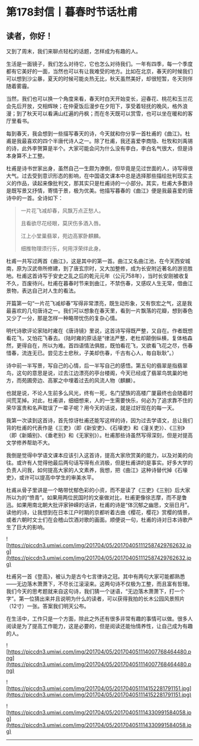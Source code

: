 # 第178封信丨暮春时节话杜甫

## 读者，你好！

又到了周末，我们来聊点轻松的话题，怎样成为有趣的人。

生活是一面镜子，我们怎么对待它，它也怎么对待我们。一年有四季，每一个季度都有它美好的一面，当然也可以有让我难受的地方。比如在北京，春天的时候我们可以想到沙尘暴，夏天的时候可能炎热无比，秋天虽然美好，却很短暂，冬天则伴随着雾霾。

当然，我们也可以换一个角度来看，春天时白天开始变长，迎春花、桃花和玉兰花会先后开放，交相辉映；在仲夏饭后漫步在夕阳下，享受着轻抚的晚风，格外浪漫；到了秋天可以看满山红遍的丹枫；而在冬天既可以赏雪，也可以坐在暖和的客厅里看书。

每到春天，我会想到一些描写春天的诗，今天就和你分享一首杜甫的《曲江》。杜甫是我最喜欢的四个半唐代诗人之一。除了杜甫，我还喜爱李商隐、杜牧和刘禹锡的诗，此外李贺算是半个。大家可能会问为什么没有李白，李白名气很大，但是诗本身算不上工整。

杜甫是诗书世家出身，虽然自己一生颇为潦倒，但毕竟是见过世面的人，诗写得很大气。过去受到意识形态的影响，在中国语文课本中总是选择那些描绘批判现实主义的作品，读起来像批判文，那其实只是杜甫诗的一小部分。其实，杜甫大多数诗是既写景又抒情，寄情于景，极为优美。他描写暮春的《曲江》便是我最喜爱的唐诗中的一首。全诗如下：

> 一片花飞减却春，风飘万点正愁人。
> 
> 且看欲尽花经眼，莫厌伤多酒入唇。
> 
> 江上小堂巢翡翠，苑边高冢卧麒麟。
> 
> 细推物理须行乐，何用浮荣绊此身。

杜甫一共写过两首《曲江》，这是其中的第一首。曲江又名曲江池，在今天西安城南，原为汉武帝所修建，到了唐玄宗时，又大加整修，成为长安附近著名的游览胜地。杜甫这首诗写于安史之乱之后的乾元元年（公元758年），当时长安刚被收复不久，百废待兴。杜甫在暮春时节来到曲江，不禁伤春，又感叹人生无常，借曲江景物，表达自己对人生的看法。

开篇第一句“一片花飞减却春”写得非常漂亮，既生动形象，又有恢宏之气，这是我最喜欢的几句唐诗之一。我们可以想象在春天里，看到一片飘落的花瓣，想到春色又少了一分，那是怎样一种略带忧伤的复杂心情。

明代诗歌评论家陆时雍在《唐诗镜》里说，这首诗写得既严整，又自在。作者既想看花飞，又怕花飞春去。（陆时雍的原话是“律法严整，老杜却颠倒纵横，复体格森然，更得自在，所以为难。首四语情法俱胜，既怕看花飞，又欲看飞花之尽，伤春惜春，流连无已。尝见志士悲秋，子美却伤春，千古有心人，毎自耿耿”。）

诗中前一半写景，写自己的心情，后一半写自己的感悟。第五句的翡翠是指翡翠鸟，这句的意思是说，过去江边漂亮的亭台楼阁，今天已经成了翡翠鸟筑巢的地方，而苑圃旁边、高冢之中埋着过去的风流人物（麒麟）。

也就是说，不论人生前多么风光，终有一死，名门望族的高楼广厦最终也会随着时间荒芜掉。对此，杜甫讲，细细想来，人的一生需要快乐，何必为了追求靠不住的荣华富贵和名声耽误了一辈子呢？用今天的话说，就是过好现在的每一天。

我第一次读到这首诗，首先惊讶杜甫还能写这样的诗，因为过去学语文，总让我们背的杜甫的代表作是《三吏》（即《新安吏》、《石壕吏》和《潼关吏》）、《三别》（即《新婚别》、《垂老别》和《无家别》）。杜甫那些诗虽然写得深刻，但是对提高文学修养帮助不大。

我倒是觉得中学语文课本应该引入这首诗，提高大家欣赏美的能力，以及对美的向往。或许有人觉得他最后两句话写得有点消极，但是杜甫讲的是事实。好多大学的负责人问我，如何提高大家的人文素养，我想，把《曲江》这种诗替代掉《石壕吏》，或许可以提高中学生的审美水平。

杜甫从骨子里讲是一个略带忧郁色彩的小资，而不是读了《三吏》《三别》后大家所以为的“愤青”。如果用两位民国时的文豪做对比，杜甫更像徐志摩，而不是鲁迅。如果用南北朝大批评家钟嵘的话讲，杜甫的诗是“体沉郁之幽思，文丽日月”。读他的诗，让我想到在日本江户时期的京都听着古曲《樱花，樱花》赏樱的情景，或者六朝时文士们在会稽山饮酒对歌的画面。顺便说一句，杜甫的诗对日本诗歌产生了巨大的影响。

![https://piccdn3.umiwi.com/img/201704/05/201704051112587429762632.jpg](https://piccdn3.umiwi.com/img/201704/05/201704051112587429762632.jpg)

杜甫另一首《登高》，被认为是古今七言律诗之冠。其中有两句大家可能都熟悉——无边落木萧萧下，不尽长江滚滚来。这两句诗不仅极为工整，而且富有哲理。我们今天的思考题就来自这句诗，我们猜一个谜语，“无边落木萧萧下，打一个字”。第一位猜出来并且说明为什么的读者，可以获得我拍的长木公园风景照片（12寸）一张。答案我们明天公布。

在生活中，工作只是一个方面，除此之外还有很多非常有趣的事情可以做。很多人阅读是为了提高工作能力，这是必要的，但是阅读还能怡情养性，让自己成为有趣的人。

![https://piccdn3.umiwi.com/img/201704/05/201704051114007768464480.png](https://piccdn3.umiwi.com/img/201704/05/201704051114007768464480.png)

![https://piccdn3.umiwi.com/img/201704/05/201704051114152281791151.jpg](https://piccdn3.umiwi.com/img/201704/05/201704051114152281791151.jpg)

![https://piccdn3.umiwi.com/img/201704/05/201704051114330991584058.jpg](https://piccdn3.umiwi.com/img/201704/05/201704051114330991584058.jpg)

---
